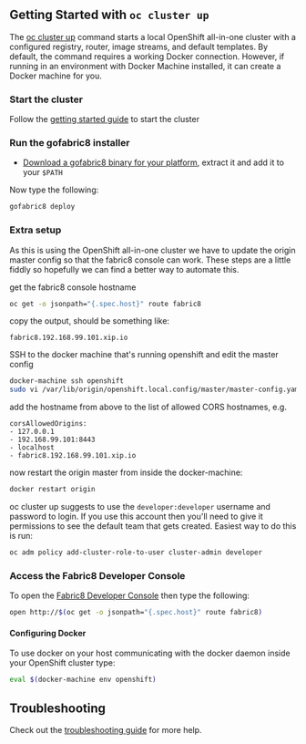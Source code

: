 ## Getting Started with `oc cluster up`

The [oc cluster up](https://github.com/openshift/origin/blob/master/docs/cluster_up_down.md#overview) command starts a local OpenShift all-in-one cluster with a configured registry, router, image streams, and default templates. By default, the command requires a working Docker connection. However, if running in an environment with Docker Machine installed, it can create a Docker machine for you.

### Start the cluster

Follow the [getting started guide](https://github.com/openshift/origin/blob/master/docs/cluster_up_down.md#getting-started) to start the cluster

### Run the gofabric8 installer

* [Download a gofabric8 binary for your platform](https://github.com/fabric8io/gofabric8/releases), extract it and add it to your `$PATH`

Now type the following:

```sh
gofabric8 deploy
```

### Extra setup

As this is using the OpenShift all-in-one cluster we have to update the origin master config so that the fabric8 console can work.  These steps are a little fiddly so hopefully we can find a better way to automate this.

get the fabric8 console hostname

```sh
oc get -o jsonpath="{.spec.host}" route fabric8
```

copy the output, should be something like:

```
fabric8.192.168.99.101.xip.io
```

SSH to the docker machine that's running openshift and edit the master config

```sh
docker-machine ssh openshift
sudo vi /var/lib/origin/openshift.local.config/master/master-config.yaml
```

add the hostname from above to the list of allowed CORS hostnames, e.g.

```
corsAllowedOrigins:
- 127.0.0.1
- 192.168.99.101:8443
- localhost
- fabric8.192.168.99.101.xip.io
```

now restart the origin master from inside the docker-machine:

```sh
docker restart origin
```

oc cluster up suggests to use the `developer:developer` username and password to login. If you use this account then you'll need to give it permissions to see the default team that gets created. Easiest way to do this is run:

```sh
oc adm policy add-cluster-role-to-user cluster-admin developer
```

### Access the Fabric8 Developer Console

To open the [Fabric8 Developer Console](../console.html) then type the following:


```sh
open http://$(oc get -o jsonpath="{.spec.host}" route fabric8)
```

#### Configuring Docker

To use docker on your host communicating with the docker daemon inside your OpenShift cluster type:

```sh
eval $(docker-machine env openshift)
```

## Troubleshooting

Check out the [troubleshooting guide](troubleshooting.html) for more help.
